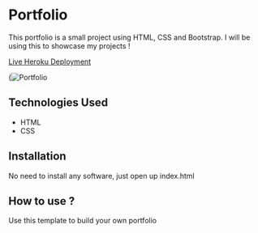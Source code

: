 # Portfolio

This portfolio is a small project using HTML, CSS and Bootstrap. I will be using this to showcase my projects !

[Live Heroku Deployment](https://portfolio-kyerstin.herokuapp.com/)

(![Portfolio](https://user-images.githubusercontent.com/80643320/141820072-d90256d7-5953-4d90-af8f-38b5480c5ea4.png)

## Technologies Used

* HTML
* CSS

## Installation

No need to install any software, just open up index.html

## How to use ?

Use this template to build your own portfolio
